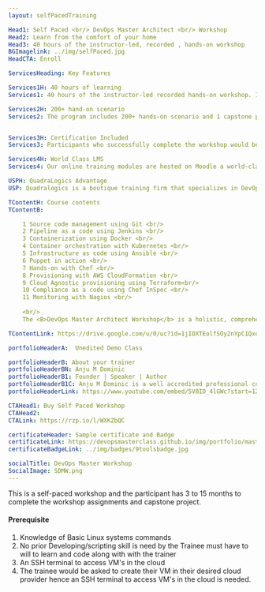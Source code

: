 ```yaml
---
layout: selfPacedTraining

Head1: Self Paced <br/> DevOps Master Architect <br/> Workshop 
Head2: Learn from the comfort of your home
Head3: 40 hours of the instructor-led, recorded , hands-on workshop
BGImagelink: ../img/selfPaced.jpg
HeadCTA: Enroll

ServicesHeading: Key Features

Services1H: 40 hours of learning
Services1: 40 hours of the instructor-led recorded hands-on workshop. In-depth coverage of Basic to Advanced topics, ideal for beginners and experienced. Tools that will get covered are Git , Jenkins , Docker ,Kubernetes ,Ansible ,Puppet ,Chef ,AWS CloudFormation, Terraform ,InSpec & Nagios.

Services2H: 200+ hand-on scenario 
Services2: The program includes 200+ hands-on scenario and 1 capstone project to ensure learning is more practical over just being theoretical. This task-based learning enables the candidate to be productive immediately after the training. 


Services3H: Certification Included 
Services3: Participants who successfully complete the workshop would be awarded a digital and verifiable certificate hosted on certifyme.online . Along with the master certificate, candidates will have an opportunity to earn 11 individual certifications & badges across 11 tools that we would be covering in the hand-on workshop.

Services4H: World Class LMS
Services4: Our online training modules are hosted on Moodle a world-class LMS . You can access our content from your laptop or your mobile/tablet. You will have exclusive access to the LMS for 12 months from the start date of your purchase. Happy Learning !

USPH: QuadraLogics Advantage
USP: Quadralogics is a boutique training firm that specializes in DevOps training and consulting. Since our inception in 2014, QuadraLogics has facilitated more than 150+ corporate and public workshops enabling more than 10000+ practitioners. We are trusted partners with global brands like Pluralsight, Udacity, KnowledgeHut, etc and enable them in designing/delivering technical content and training. Quadralogics today is one of the most trusted training/content producers and a premium player in the B2B DevOps market. Building on our experience our industry experts have carefully handcrafted the workshop "DevOps Master Architect". We use a technique called the “Task-based learning”. In this approach, the practitioner learns by exploring 200+ hands on,real-life scenarios. This unique style enables the practitioner to be more competent and highly productive after the workshop.

TContentH: Course contents
TContentB: 

    1 Source code management using Git <br/>
    2 Pipeline as a code using Jenkins <br/>
    3 Containerization using Docker <br/>
    4 Container orchestration with Kubernetes <br/>
    5 Infrastructure as code using Ansible <br/>
    6 Puppet in action <br/>
    7 Hands-on with Chef <br/>
    8 Provisioning with AWS CloudFormation <br/>
    9 Cloud Agnostic provisioning using Terraform<br/>
    10 Compliance as a code using Chef InSpec <br/>
    11 Monitoring with Nagios <br/>
    
    <br/>
    The <B>DevOps Master Architect Workshop</b> is a holistic, comprehensive program that covers 11 most leading tools used across the DevOps spectrum. In this Workshop recording we use a technique called the “Task-based learning”. In this approach, the practitioner learns by exploring 200+ hands-on,real-life scenarios. This unique style enables the practitioner to be more competent and highly productive from day 1. 

TContentLink: https://drive.google.com/u/0/uc?id=1jIOXTEolfSOy2nYpC1QxoVlfX_xn5Fns&export=download

portfolioHeaderA:  Unedited Demo Class 

portfolioHeaderB: About your trainer
portfolioHeaderBN: Anju M Dominic
portfolioHeaderB1: Founder | Speaker | Author
portfolioHeaderB1C: Anju M Dominic is a well accredited professional corporate trainer and consultant in the field of DevOps . She has conducted over 70+ hands-on workshops across different product and service companies. She is also a trainer/author across various training companies including PluralSight, Edureka, Coursera, etc. She is currently the Principal consultant and founder of QuadraLogics, a boutique training/consulting firm. Anju is well known for her contributions to technical articles which includes two books and several whitepapers in the field of software engineering. She is also a regular speaker for many DevOps and Agile conferences
portfolioHeaderLink: https://www.youtube.com/embed/5V0ID_4lGWc?start=12

CTAHead1: Buy Self Paced Workshop
CTAHead2:
CTALink: https://rzp.io/l/WXKZbQC

certificateHeader: Sample certificate and Badge 
certificateLink: https://devopsmasterclass.github.io/img/portfolio/master.jpg
certificateBadgeLink: ../img/badges/9toolsbadge.jpg

socialTitle: DevOps Master Workshop
SocialImage: SDMW.png
---
```

This is a self-paced workshop and the participant has 3 to 15 months to complete the workshop assignments and capstone project.

#### Prerequisite

1. Knowledge of Basic Linux systems commands  
2. No prior Developing/scripting skill is need by the Trainee must have to will to learn and code along with with the trainer 
3. An SSH terminal to access VM's in the cloud 
4. The trainee would be asked to create their VM in their desired cloud provider hence an SSH terminal to access VM's in the cloud is needed.